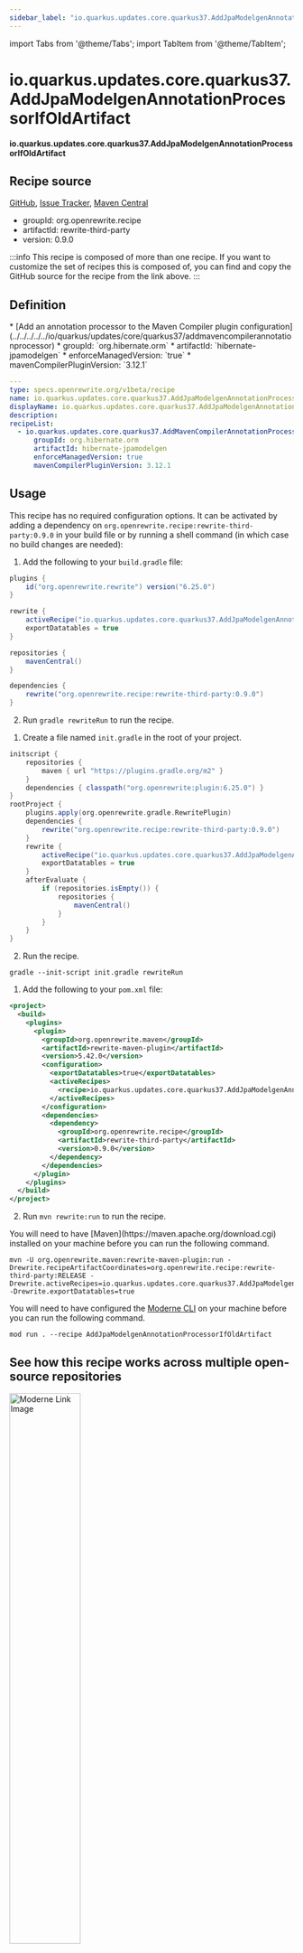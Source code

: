 ```yaml
---
sidebar_label: "io.quarkus.updates.core.quarkus37.AddJpaModelgenAnnotationProcessorIfOldArtifact"
---
```


import Tabs from '@theme/Tabs';
import TabItem from '@theme/TabItem';

# io.quarkus.updates.core.quarkus37.AddJpaModelgenAnnotationProcessorIfOldArtifact

**io.quarkus.updates.core.quarkus37.AddJpaModelgenAnnotationProcessorIfOldArtifact**


## Recipe source

[GitHub](https://github.com/search?type=code&q=io.quarkus.updates.core.quarkus37.AddJpaModelgenAnnotationProcessorIfOldArtifact), [Issue Tracker](https://github.com/openrewrite/rewrite-third-party/issues), [Maven Central](https://central.sonatype.com/artifact/org.openrewrite.recipe/rewrite-third-party/0.9.0/jar)

* groupId: org.openrewrite.recipe
* artifactId: rewrite-third-party
* version: 0.9.0

:::info
This recipe is composed of more than one recipe. If you want to customize the set of recipes this is composed of, you can find and copy the GitHub source for the recipe from the link above.
:::

## Definition

<Tabs groupId="recipeType">
<TabItem value="recipe-list" label="Recipe List" >
* [Add an annotation processor to the Maven Compiler plugin configuration](../../../../../io/quarkus/updates/core/quarkus37/addmavencompilerannotationprocessor)
  * groupId: `org.hibernate.orm`
  * artifactId: `hibernate-jpamodelgen`
  * enforceManagedVersion: `true`
  * mavenCompilerPluginVersion: `3.12.1`

</TabItem>

<TabItem value="yaml-recipe-list" label="Yaml Recipe List">

```yaml
---
type: specs.openrewrite.org/v1beta/recipe
name: io.quarkus.updates.core.quarkus37.AddJpaModelgenAnnotationProcessorIfOldArtifact
displayName: io.quarkus.updates.core.quarkus37.AddJpaModelgenAnnotationProcessorIfOldArtifact
description: 
recipeList:
  - io.quarkus.updates.core.quarkus37.AddMavenCompilerAnnotationProcessor:
      groupId: org.hibernate.orm
      artifactId: hibernate-jpamodelgen
      enforceManagedVersion: true
      mavenCompilerPluginVersion: 3.12.1

```
</TabItem>
</Tabs>

## Usage

This recipe has no required configuration options. It can be activated by adding a dependency on `org.openrewrite.recipe:rewrite-third-party:0.9.0` in your build file or by running a shell command (in which case no build changes are needed): 
<Tabs groupId="projectType">
<TabItem value="gradle" label="Gradle">

1. Add the following to your `build.gradle` file:

```groovy title="build.gradle"
plugins {
    id("org.openrewrite.rewrite") version("6.25.0")
}

rewrite {
    activeRecipe("io.quarkus.updates.core.quarkus37.AddJpaModelgenAnnotationProcessorIfOldArtifact")
    exportDatatables = true
}

repositories {
    mavenCentral()
}

dependencies {
    rewrite("org.openrewrite.recipe:rewrite-third-party:0.9.0")
}
```

2. Run `gradle rewriteRun` to run the recipe.
</TabItem>

<TabItem value="gradle-init-script" label="Gradle init script">

1. Create a file named `init.gradle` in the root of your project.

```groovy title="init.gradle"
initscript {
    repositories {
        maven { url "https://plugins.gradle.org/m2" }
    }
    dependencies { classpath("org.openrewrite:plugin:6.25.0") }
}
rootProject {
    plugins.apply(org.openrewrite.gradle.RewritePlugin)
    dependencies {
        rewrite("org.openrewrite.recipe:rewrite-third-party:0.9.0")
    }
    rewrite {
        activeRecipe("io.quarkus.updates.core.quarkus37.AddJpaModelgenAnnotationProcessorIfOldArtifact")
        exportDatatables = true
    }
    afterEvaluate {
        if (repositories.isEmpty()) {
            repositories {
                mavenCentral()
            }
        }
    }
}
```

2. Run the recipe.

```shell title="shell"
gradle --init-script init.gradle rewriteRun
```

</TabItem>
<TabItem value="maven" label="Maven POM">

1. Add the following to your `pom.xml` file:

```xml title="pom.xml"
<project>
  <build>
    <plugins>
      <plugin>
        <groupId>org.openrewrite.maven</groupId>
        <artifactId>rewrite-maven-plugin</artifactId>
        <version>5.42.0</version>
        <configuration>
          <exportDatatables>true</exportDatatables>
          <activeRecipes>
            <recipe>io.quarkus.updates.core.quarkus37.AddJpaModelgenAnnotationProcessorIfOldArtifact</recipe>
          </activeRecipes>
        </configuration>
        <dependencies>
          <dependency>
            <groupId>org.openrewrite.recipe</groupId>
            <artifactId>rewrite-third-party</artifactId>
            <version>0.9.0</version>
          </dependency>
        </dependencies>
      </plugin>
    </plugins>
  </build>
</project>
```

2. Run `mvn rewrite:run` to run the recipe.
</TabItem>

<TabItem value="maven-command-line" label="Maven Command Line">
You will need to have [Maven](https://maven.apache.org/download.cgi) installed on your machine before you can run the following command.

```shell title="shell"
mvn -U org.openrewrite.maven:rewrite-maven-plugin:run -Drewrite.recipeArtifactCoordinates=org.openrewrite.recipe:rewrite-third-party:RELEASE -Drewrite.activeRecipes=io.quarkus.updates.core.quarkus37.AddJpaModelgenAnnotationProcessorIfOldArtifact -Drewrite.exportDatatables=true
```
</TabItem>
<TabItem value="moderne-cli" label="Moderne CLI">

You will need to have configured the [Moderne CLI](https://docs.moderne.io/moderne-cli/cli-intro) on your machine before you can run the following command.

```shell title="shell"
mod run . --recipe AddJpaModelgenAnnotationProcessorIfOldArtifact
```
</TabItem>
</Tabs>

## See how this recipe works across multiple open-source repositories

<a href="https://app.moderne.io/recipes/io.quarkus.updates.core.quarkus37.AddJpaModelgenAnnotationProcessorIfOldArtifact">
    <img
    src={require("/static/img/ModerneRecipeButton.png").default}
    alt="Moderne Link Image"
    width="50%"
    />
</a>

The community edition of the Moderne platform enables you to easily run recipes across thousands of open-source repositories.

Please [contact Moderne](https://moderne.io/product) for more information about safely running the recipes on your own codebase in a private SaaS.
## Data Tables

### Source files that had results
**org.openrewrite.table.SourcesFileResults**

_Source files that were modified by the recipe run._

| Column Name | Description |
| ----------- | ----------- |
| Source path before the run | The source path of the file before the run. `null` when a source file was created during the run. |
| Source path after the run | A recipe may modify the source path. This is the path after the run. `null` when a source file was deleted during the run. |
| Parent of the recipe that made changes | In a hierarchical recipe, the parent of the recipe that made a change. Empty if this is the root of a hierarchy or if the recipe is not hierarchical at all. |
| Recipe that made changes | The specific recipe that made a change. |
| Estimated time saving | An estimated effort that a developer to fix manually instead of using this recipe, in unit of seconds. |
| Cycle | The recipe cycle in which the change was made. |

### Source files that errored on a recipe
**org.openrewrite.table.SourcesFileErrors**

_The details of all errors produced by a recipe run._

| Column Name | Description |
| ----------- | ----------- |
| Source path | The file that failed to parse. |
| Recipe that made changes | The specific recipe that made a change. |
| Stack trace | The stack trace of the failure. |

### Recipe performance
**org.openrewrite.table.RecipeRunStats**

_Statistics used in analyzing the performance of recipes._

| Column Name | Description |
| ----------- | ----------- |
| The recipe | The recipe whose stats are being measured both individually and cumulatively. |
| Source file count | The number of source files the recipe ran over. |
| Source file changed count | The number of source files which were changed in the recipe run. Includes files created, deleted, and edited. |
| Cumulative scanning time | The total time spent across the scanning phase of this recipe. |
| 99th percentile scanning time | 99 out of 100 scans completed in this amount of time. |
| Max scanning time | The max time scanning any one source file. |
| Cumulative edit time | The total time spent across the editing phase of this recipe. |
| 99th percentile edit time | 99 out of 100 edits completed in this amount of time. |
| Max edit time | The max time editing any one source file. |

